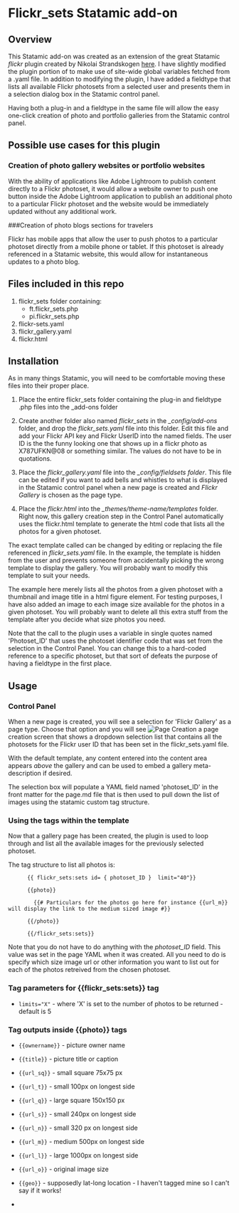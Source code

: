 # Flickr_sets Statamic add-on

## Overview

This Statamic add-on was created as an extension of the great Statamic *flickr* plugin created by Nikolai Strandskogen [here](https://github.com/laien/Statamic-Flickr-Plugin). I have slightly modified the plugin portion of to make use of site-wide global variables fetched from a .yaml file. In addition to modifying the plugin, I have added a fieldtype that lists all available Flickr photosets from a selected user and presents them in a selection dialog box in the Statamic control panel.

Having both a plug-in and a fieldtype in the same file will allow the easy one-click creation of photo and portfolio galleries from the Statamic control panel. 

## Possible use cases for this plugin

### Creation of photo gallery websites or portfolio websites

With the ability of applications like Adobe Lightroom to publish content directly to a Flickr photoset, it would allow a website owner to push one button inside the Adobe Lightroom application to publish an additional photo to a particular Flickr photoset and the website would be immediately updated without any additional work.

###Creation of photo blogs sections for travelers 

Flickr has mobile apps that allow the user to push photos to a particular photoset directly from a mobile phone or tablet. If this photoset is already referenced in a Statamic website, this would allow for instantaneous updates to a photo blog.

## Files included in this repo

1. flickr_sets folder containing:
    * ft.flickr_sets.php
    * pi.flickr_sets.php
2. flickr-sets.yaml
3. flickr_gallery.yaml
4. flickr.html

## Installation

As in many things Statamic, you will need to be comfortable moving these files into their proper place.

1. Place the entire flickr_sets folder containing the plug-in and fieldtype .php files into the _add-ons folder

2. Create another folder also named *flickr_sets* in the *_config/add-ons* folder, and drop the *flickr_sets.yaml* file into this folder. Edit this file and add your Flickr API key and Flickr UserID into the named fields. The user ID is the the funny looking one that shows up in a flickr photo as X787UFKN@08 or something similar. The values do not have to be in quotations.

3. Place the *flickr_gallery.yaml* file into the *_config/fieldsets folder*. This file can be edited if you want to add bells and whistles to what is displayed in the Statamic control panel when a new page is created and *Flickr Gallery* is chosen as the page type. 

4. Place the *flickr.html* into the *_themes/theme-name/templates* folder. Right now, this gallery creation step in the Control Panel automatically uses the flickr.html template to generate the html code that lists all the photos for a given photoset. 

The exact template called can be changed by editing or replacing the file referenced in  *flickr_sets.yaml* file. In the example, the template is hidden from the user and prevents someone from accidentally picking the wrong template to display the gallery.  You will probably want to modify this template to suit your needs. 

The example here merely lists all the photos from a given photoset with a thumbnail and image title in a html figure element. For testing purposes, I have also added an image to each image size available for the photos in a given photoset. You will probably want to delete all this extra stuff from the template after you decide what size photos you need.

Note that the call to the plugin uses a variable in single quotes named 'Photoset_ID' that uses the photoset identifier code that was set from the selection in the Control Panel. You can change this to a hard-coded reference to a specific photoset, but that sort of defeats the purpose of having a fieldtype in the first place.

## Usage

### Control Panel

When a new page is created, you will see a selection for 'Flickr Gallery' as a page type. Choose that option and you will see ![Page Creation](http://www.clayharmon.com/images/Statamic_CP.png) a page creation screen that shows a dropdown selection list that contains all the photosets for the Flickr user ID that has been set in the flickr_sets.yaml file. 

With the default template, any content entered into the content area appears *above* the gallery and can be used to embed a gallery meta-description if desired. 

The selection box will populate a YAML field named 'photoset_ID' in the front matter for the page.md file that is then used to pull down the list of images using the statamic custom tag structure.

### Using the tags within the template

Now that a gallery page has been created, the plugin is used to loop through and list all the available images for the previously selected photoset.

The tag structure to list all photos is:

```
      {{ flickr_sets:sets id= { photoset_ID }  limit="40"}}

      {{photo}}

        {{# Particulars for the photos go here for instance {{url_m}} will display the link to the medium sized image #}}

      {{/photo}}

      {{/flickr_sets:sets}}

```

Note that you do not have to do anything with the *photoset_ID* field. This value was set in the page YAML when it was created. All you need to do is specify which size image url or other information you want to list out for each of the photos retreived from the chosen photoset. 

### Tag parameters for {{flickr_sets:sets}} tag

* ```limits="X"``` - where 'X' is set to the number of photos to be returned - default is 5


### Tag outputs inside {{photo}} tags

* ```{{ownername}}``` - picture owner name
* ```{{title}}``` - picture title or caption
* ```{{url_sq}}``` - small square 75x75 px
* ```{{url_t}}``` - small 100px on longest side
* ```{{url_q}}``` - large square 150x150 px
* ```{{url_s}}``` - small 240px on longest side
* ```{{url_n}}``` - small 320 px on longest side
* ```{{url_m}}``` - medium 500px on longest side
* ```{{url_l}}``` - large 1000px on longest side
* ```{{url_o}}``` - original image size
* ```{{geo}}``` - supposedly lat-long location - I haven't tagged mine so I can't say if it works!


* 